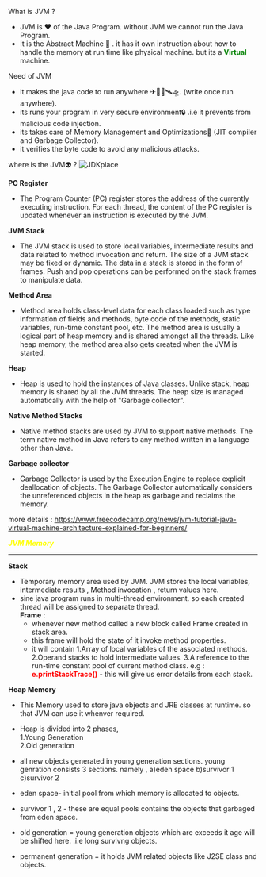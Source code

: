What is JVM ?

- JVM is ❤ of the Java Program. without JVM we cannot run the Java Program.
- It is the Abstract Machine 👀 . it has it own instruction about how to handle the memory at run time like physical machine.
  but its a <span style="color:green">**Virtual**</span> machine.
  
Need of JVM 

- it makes the java code to run anywhere ✈🛫🛬🛰🛸. (write once run anywhere).
- its runs your program in very secure environment🔒 .i.e it prevents from malicious code injection.
- its takes care of Memory Management and Optimizations🚀 (JIT compiler and Garbage Collector).
- it verifies the byte code to avoid any malicious attacks.

where is the JVM👽 ?
![JDKplace](https://user-images.githubusercontent.com/72085278/129445039-d72926d4-774d-45fe-abaf-5f277444d8f2.JPG)


**PC Register**
- The Program Counter (PC) register stores the address of  the currently executing instruction. For each thread, the content of the PC register is updated whenever an instruction is executed by the JVM.


**JVM Stack**
- The JVM stack is used to store local variables, intermediate results and data related to method invocation and return. The size of a JVM stack may be fixed or dynamic. The data in a stack is stored in the form of frames. Push and pop operations can be performed on the stack frames to manipulate data.

**Method Area**  
- Method area holds class-level data for each class loaded such as type information of fields and methods, byte code of the methods, static variables, run-time constant pool, etc. The method area is usually a logical part of heap memory and is shared amongst all the threads. Like heap memory, the method area also gets created when the JVM is started.

**Heap**  
- Heap is used to hold the instances of Java classes. Unlike stack, heap memory is shared by all the JVM threads. The heap size is managed automatically with the help of "Garbage collector".

**Native Method Stacks**  
- Native method stacks are used by JVM to support native methods. The  term native method in Java refers to any method written in a language other than Java.

**Garbage collector**
- Garbage Collector is used by the Execution Engine to replace explicit deallocation of objects. The Garbage Collector automatically considers the unreferenced objects in the heap as garbage and reclaims the memory.


more details : 
https://www.freecodecamp.org/news/jvm-tutorial-java-virtual-machine-architecture-explained-for-beginners/

<span style="color:yellow;">***JVM Memory***</span>
***** 
**Stack**
- Temporary memory area used by JVM. JVM stores the local variables, intermediate results , Method invocation , return values here.
- sine java program runs in multi-thread environment. so each created thread will be assigned to separate thread.  
  **Frame** :
  - whenever new method called a new block called Frame created in stack area.
  - this frame will hold the state of it invoke method properties.
  - it will contain
    1.Array of local variables of the associated methods.
    2.Operand stacks to hold intermediate values.
    3.A reference to the run-time constant pool of current method class.
    e.g : <span style="color:red;">**e.printStackTrace()**</span> - this will give us error details from each stack.

**Heap Memory**
- This Memory used to store java objects and JRE classes at runtime. so that JVM can use it whenver required.
- Heap is divided into 2 phases,  
  1.Young Generation  
  2.Old generation


- all new objects generated in young generation sections. young genration consists 3 sections. namely , a)eden space b)survivor 1 c)survivor 2
- eden space- initial pool from which memory is allocated to objects.
- survivor 1 , 2 - these are equal pools contains the objects that garbaged from eden space.
- old generation = young generation objects which are exceeds it age will be shifted here. .i.e long survivng objects.
- permanent generation = it holds JVM related objects like J2SE class and objects.


